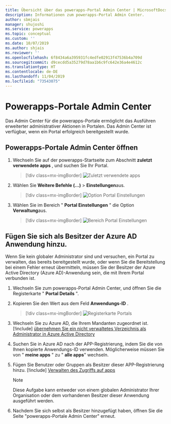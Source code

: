 ```yaml
---
title: Übersicht über das powerapps-Portal Admin Center | MicrosoftDocs
description: Informationen zum powerapps-Portal Admin Center.
author: sbmjais
manager: shujoshi
ms.service: powerapps
ms.topic: conceptual
ms.custom: ''
ms.date: 10/07/2019
ms.author: shjais
ms.reviewer: ''
ms.openlocfilehash: 6f8434a6a395931fc4edfe02913f47536b4a709d
ms.sourcegitcommit: d9cecdd5a35279d78aa1b6c9fc642e36a4e4612c
ms.translationtype: HT
ms.contentlocale: de-DE
ms.lasthandoff: 11/04/2019
ms.locfileid: "73543075"
---
```

# <a name="powerapps-portals-admin-center"></a>Powerapps-Portale Admin Center

Das Admin Center für die powerapps-Portale ermöglicht das Ausführen erweiterter administrativer Aktionen in Portalen. Das Admin Center ist verfügbar, wenn ein Portal erfolgreich bereitgestellt wurde.

## <a name="open-powerapps-portals-admin-center"></a>Powerapps-Portale Admin Center öffnen

1. Wechseln Sie auf der powerapps-Startseite zum Abschnitt **zuletzt verwendete apps** , und suchen Sie Ihr Portal.

    > [!div class=mx-imgBorder]
    > ![Zuletzt verwendete apps](../media/recent-apps.png "Zuletzt verwendete apps")  

2. Wählen Sie **Weitere Befehle (...)**  > **Einstellungen**aus.

    > [!div class=mx-imgBorder]
    > ![Option Portal Einstellungen](../media/portal-settings-option.png "Option Portal Einstellungen")

3. Wählen Sie im Bereich " **Portal Einstellungen** " die Option **Verwaltung**aus.

    > [!div class=mx-imgBorder]
    > ![Bereich Portal Einstellungen](../media/portal-settings-admin.png "Bereich Portal Einstellungen")

## <a name="add-yourself-as-an-owner-of-the-azure-ad-application"></a>Fügen Sie sich als Besitzer der Azure AD Anwendung hinzu.

Wenn Sie kein globaler Administrator sind und versuchen, ein Portal zu verwalten, das bereits bereitgestellt wurde, oder wenn Sie die Bereitstellung bei einem Fehler erneut übermitteln, müssen Sie der Besitzer der Azure Active Directory (Azure AD)-Anwendung sein, die mit Ihrem Portal verbunden ist.

1. Wechseln Sie zum powerapps-Portal Admin Center, und öffnen Sie die Registerkarte " **Portal Details** ".

2. Kopieren Sie den Wert aus dem Feld **Anwendungs-ID** .

    > [!div class=mx-imgBorder]
    > ![Registerkarte Portals](../media/portal-details-admin.png "Registerkarte Portals")

3. Wechseln Sie zu Azure AD, die Ihrem Mandanten zugeordnet ist. [!include[](../../../includes/proc-more-information.md)] [übernehmen Sie ein nicht verwaltetes Verzeichnis als Administrator in Azure Active Directory](https://docs.microsoft.com/azure/active-directory/active-directory-manage-o365-subscription)

4. Suchen Sie in Azure AD nach der APP-Registrierung, indem Sie die von Ihnen kopierte Anwendungs-ID verwenden. Möglicherweise müssen Sie von " **meine apps** " zu " **alle apps**" wechseln.

5. Fügen Sie Benutzer oder Gruppen als Besitzer dieser APP-Registrierung hinzu. [!include[](../../../includes/proc-more-information.md)] [Verwalten des Zugriffs auf apps](https://docs.microsoft.com/azure/active-directory/active-directory-managing-access-to-apps)

    > [!Note]
    > Diese Aufgabe kann entweder von einem globalen Administrator Ihrer Organisation oder dem vorhandenen Besitzer dieser Anwendung ausgeführt werden.

6. Nachdem Sie sich selbst als Besitzer hinzugefügt haben, öffnen Sie die Seite "powerapps-Portale Admin Center" erneut.